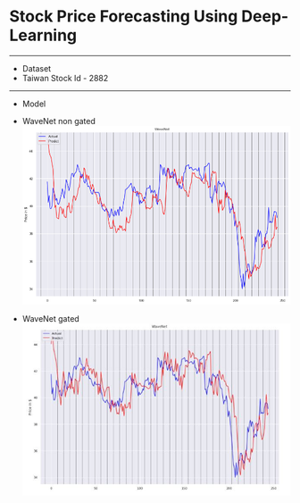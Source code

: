 # Stock Price Forecasting Using Deep-Learning
---

- Dataset
 - Taiwan Stock Id - 2882
 
---
- Model 
 - WaveNet non gated
   ![](https://github.com/TechFinBrown/StockPriceForecasting-Deep-Learning/blob/master/Stock_price_WaveNet_non_gated.png)
   
 - WaveNet gated
   ![](https://github.com/TechFinBrown/StockPriceForecasting-Deep-Learning/blob/master/Stock_price_WaveNet_gated.png)
